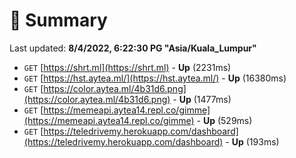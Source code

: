 # 📖 Summary
Last updated: **8/4/2022, 6:22:30 PG "Asia/Kuala_Lumpur"**

- `GET` [https://shrt.ml](https://shrt.ml) - **Up** (2231ms)
- `GET` [https://hst.aytea.ml/](https://hst.aytea.ml/) - **Up** (16380ms)
- `GET` [https://color.aytea.ml/4b31d6.png](https://color.aytea.ml/4b31d6.png) - **Up** (1477ms)
- `GET` [https://memeapi.aytea14.repl.co/gimme](https://memeapi.aytea14.repl.co/gimme) - **Up** (529ms)
- `GET` [https://teledrivemy.herokuapp.com/dashboard](https://teledrivemy.herokuapp.com/dashboard) - **Up** (193ms)
